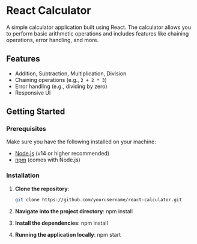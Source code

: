 # React Calculator

A simple calculator application built using React. The calculator allows you to perform basic arithmetic operations and includes features like chaining operations, error handling, and more.

## Features
- Addition, Subtraction, Multiplication, Division
- Chaining operations (e.g., `2 + 2 * 3`)
- Error handling (e.g., dividing by zero)
- Responsive UI

## Getting Started

### Prerequisites
Make sure you have the following installed on your machine:
- [Node.js](https://nodejs.org/) (v14 or higher recommended)
- [npm](https://www.npmjs.com/) (comes with Node.js)

### Installation

1. **Clone the repository**:
   ```bash
   git clone https://github.com/yourusername/react-calculator.git

2. **Navigate into the project directory**:
    npm install

3. **Install the dependencies**:
    npm install

4. **Running the application locally**:
    npm start

